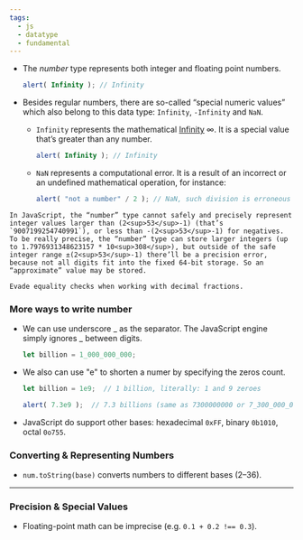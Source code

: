 ```yaml
---
tags:
  - js
  - datatype
  - fundamental
---
```


- The _number_ type represents both integer and floating point numbers.
	```javascript
	alert( Infinity ); // Infinity
	```
- Besides regular numbers, there are so-called “special numeric values” which also belong to this data type: `Infinity`, `-Infinity` and `NaN`.
	- `Infinity` represents the mathematical [Infinity](https://en.wikipedia.org/wiki/Infinity) ∞. It is a special value that’s greater than any number.
		```js
		alert( Infinity ); // Infinity
		```
		
	- `NaN` represents a computational error. It is a result of an incorrect or an undefined mathematical operation, for instance:
		```javascript
		alert( "not a number" / 2 ); // NaN, such division is erroneous
		```

```ad-note
In JavaScript, the “number” type cannot safely and precisely represent integer values larger than (2<sup>53</sup>-1) (that’s `9007199254740991`), or less than -(2<sup>53</sup>-1) for negatives.
To be really precise, the “number” type can store larger integers (up to 1.7976931348623157 * 10<sup>308</sup>), but outside of the safe integer range ±(2<sup>53</sup>-1) there’ll be a precision error, because not all digits fit into the fixed 64-bit storage. So an “approximate” value may be stored.
```

```ad-tip
Evade equality checks when working with decimal fractions.
```

### More ways to write number

- We can use underscore _ as the separator. The JavaScript engine simply ignores _ between digits.
	```js
	let billion = 1_000_000_000;
	```

- We also can use "e" to shorten a numer by specifying the zeros count.
	```js
	let billion = 1e9;  // 1 billion, literally: 1 and 9 zeroes
	
	alert( 7.3e9 );  // 7.3 billions (same as 7300000000 or 7_300_000_000)
	```

- JavaScript do support other bases: hexadecimal `0xFF`, binary `0b1010`, octal `0o755`.

### Converting & Representing Numbers

- `num.toString(base)` converts numbers to different bases (2–36). 

---

### Precision & Special Values

- Floating-point math can be imprecise (e.g. `0.1 + 0.2 !== 0.3`).
